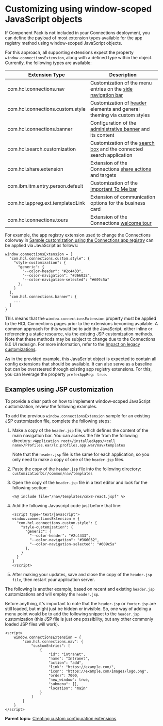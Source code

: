 # Customizing using window-scoped JavaScript objects

If Component Pack is not included in your Connections deployment, you can define the payload of most extension types available for the app registry method using window-scoped JavaScript objects.

For this approach, all supporting extensions expect the property `window.connectionsExtension`, along with a defined type within the object. Currently, the following types are available:

  | Extension Type | Description | 
  |-----------------|------------|
  | com.hcl.connections.nav|Customization of the menu entries on the [side navigation bar](customizing-side-navigation.md)|
  | com.hcl.connections.custom.style|Customization of [header](customizing-header.md) elements and general theming via custom styles|
  | com.hcl.connections.banner|Configuration of the [administrative banner](../admin/admin_banner_appreg.md) and its content |
  | com.hcl.search.customization|Customization of the [search box](customizing-search.md) and the connected search application|
  | com.hcl.share.extension|Extension of the Connections [share actions](customizing-share.md) and targets|
  | com.ibm.itm.entry.person.default|Customization of the [Important To Me bar](customizing-itm.md)|
  | com.hcl.appreg.ext.templatedLink|Extension of communication options for the business card |
  | com.hcl.connections.tours |Extension of the Connections [welcome tour](customizing-welcome-tour.md)|

For example, the app registry extension used to change the Connections colorway in [Sample customization using the Connections app registry](enabling-app-registry.md#sample-customization-using-the-connections-app-registry) can be applied via JavaScript as follows:

``` 
window.connectionsExtension = {
  "com.hcl.connections.custom.style": {
    "style-customization": {
      "generic": {
        "--color-header": "#2c4433",
        "--color-navigation": "#366032",
        "--color-navigation-selected": "#609c5a"
      },
    }
  },
  "com.hcl.connections.banner": {
    ...
  }
}
```

This means that the `window.connectionsExtension` property must be applied to the HCL Connections pages prior to the extensions becoming available. A common approach for this would be to add the JavaScript, either inline or referencing a static resource, via the existing JSP customization methods. Note that these methods may be subject to change due to the Connections 8.0 UI redesign. For more information, refer to the [Impact on legacy customizations](t_admin_common_customize_main.md#impact-on-legacy-customizations).

As in the provided example, this JavaScript object is expected to contain all config extensions that should be available. It can also serve as a baseline but can be oversteered through existing app registry extensions. For this, you can leverage the property `preferAppReg: true`.

## Examples using JSP customization

To provide a clear path on how to implement window-scoped JavaScript customization, review the following examples.

To add the previous `window.connectionsExtension` sample for an existing JSP customization file, complete the following steps:

1.  Make a copy of the `header.jsp` file, which defines the content of the main navigation bar. You can access the file from the following directory: `<Application root>/installedApps/<cell name>/Profiles.ear/lc.profiles.app.war/nav/templates`

    Note that the `header.jsp` file is the same for each application, so you only need to make a copy of one of the `header.jsp` files.

2.  Paste the copy of the `header.jsp` file into the following directory: `customizationDir/common/nav/templates`

3.  Open the copy of the `header.jsp` file in a text editor and look for the following section:

    ```
    <%@ include file="/nav/templates/cnx8-react.jspf" %>
    ```

4.  Add the following Javascript code just before that line:

    ```
    <script type="text/javascript">
    window.connectionsExtension = {
      "com.hcl.connections.custom.style": {
        "style-customization": {
          "generic": {
            "--color-header": "#2c4433",
            "--color-navigation": "#366032",
            "--color-navigation-selected": "#609c5a"
          },
        }
      }
    }
    </script>
    ```

5.  After making your updates, save and close the copy of the `header.jsp file`, then restart your application server.

The following is another example, based on recent and existing `header.jsp` customizations and will employ the `header.jsp`.

Before anything, it's important to note that the `header.jsp` or `footer.jsp` are still loaded, but might just be hidden or invisible. So, one way of adding a menu point would be to add the following snippet to the `header.jsp` customization (this JSP file is just one possibility, but any other commonly loaded JSP files will work).

```
<script>
    window.connectionsExtension = {
        "com.hcl.connections.nav": {
            "customEntries": [
                {
                    "id": "intranet",
                    "name": "Intranet",
                    "action": "add",
                    "link": "https://example.com/",
                    "icon": "https://example.com/images/logo.png",
                    "order": 7000,
                    "new_window": true,
                    "submenu": [],
                    "location": "main"
                }
            ]
        }
    }
</script>
```
   

**Parent topic**: [Creating custom configuration extensions](creating-custom-config-extensions.md)